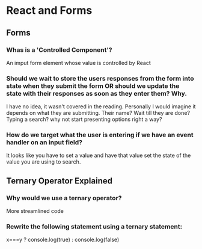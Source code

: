 # React and Forms

## Forms

### Whas is a 'Controlled Component'?

An imput form element whose value is controlled by React

### Should we wait to store the users responses from the form into state when they submit the form OR should we update the state with their responses as soon as they enter them? Why.

I have no idea, it wasn't covered in the reading. Personally I would imagine it depends on what they are submitting. Their name? Wait till they are done? Typing a search? why not start presenting options right a way?

### How do we target what the user is entering if we have an event handler on an input field?

It looks like you have to set a value and have that value set the state of the value you are using to search. 

## Ternary Operator Explained

### Why would we use a ternary operator?

More streamlined code

### Rewrite the following statement using a ternary statement:

x===y ? console.log(true) : console.log(false)
